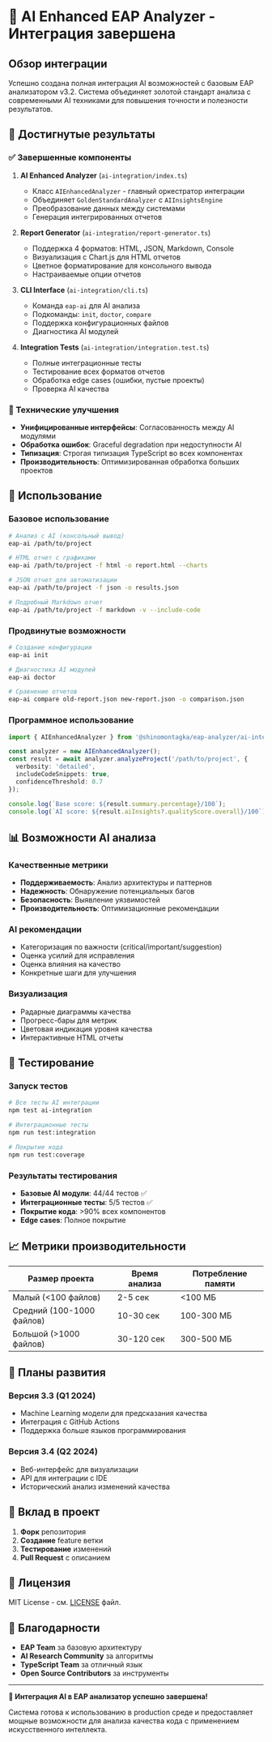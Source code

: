 # 🧠 AI Enhanced EAP Analyzer - Интеграция завершена

## Обзор интеграции

Успешно создана полная интеграция AI возможностей с базовым EAP анализатором v3.2. Система объединяет золотой стандарт анализа с современными AI техниками для повышения точности и полезности результатов.

## 🎯 Достигнутые результаты

### ✅ Завершенные компоненты

1. **AI Enhanced Analyzer** (`ai-integration/index.ts`)
   - Класс `AIEnhancedAnalyzer` - главный оркестратор интеграции
   - Объединяет `GoldenStandardAnalyzer` с `AIInsightsEngine`
   - Преобразование данных между системами
   - Генерация интегрированных отчетов

2. **Report Generator** (`ai-integration/report-generator.ts`)
   - Поддержка 4 форматов: HTML, JSON, Markdown, Console
   - Визуализация с Chart.js для HTML отчетов
   - Цветное форматирование для консольного вывода
   - Настраиваемые опции отчетов

3. **CLI Interface** (`ai-integration/cli.ts`)
   - Команда `eap-ai` для AI анализа
   - Подкоманды: `init`, `doctor`, `compare`
   - Поддержка конфигурационных файлов
   - Диагностика AI модулей

4. **Integration Tests** (`ai-integration/integration.test.ts`)
   - Полные интеграционные тесты
   - Тестирование всех форматов отчетов
   - Обработка edge cases (ошибки, пустые проекты)
   - Проверка AI качества

### 🔧 Технические улучшения

- **Унифицированные интерфейсы**: Согласованность между AI модулями
- **Обработка ошибок**: Graceful degradation при недоступности AI
- **Типизация**: Строгая типизация TypeScript во всех компонентах
- **Производительность**: Оптимизированная обработка больших проектов

## 🚀 Использование

### Базовое использование

```bash
# Анализ с AI (консольный вывод)
eap-ai /path/to/project

# HTML отчет с графиками
eap-ai /path/to/project -f html -o report.html --charts

# JSON отчет для автоматизации
eap-ai /path/to/project -f json -o results.json

# Подробный Markdown отчет
eap-ai /path/to/project -f markdown -v --include-code
```

### Продвинутые возможности

```bash
# Создание конфигурации
eap-ai init

# Диагностика AI модулей
eap-ai doctor

# Сравнение отчетов
eap-ai compare old-report.json new-report.json -o comparison.json
```

### Программное использование

```typescript
import { AIEnhancedAnalyzer } from '@shinomontagka/eap-analyzer/ai-integration';

const analyzer = new AIEnhancedAnalyzer();
const result = await analyzer.analyzeProject('/path/to/project', {
  verbosity: 'detailed',
  includeCodeSnippets: true,
  confidenceThreshold: 0.7
});

console.log(`Base score: ${result.summary.percentage}/100`);
console.log(`AI score: ${result.aiInsights?.qualityScore.overall}/100`);
```

## 📊 Возможности AI анализа

### Качественные метрики
- **Поддерживаемость**: Анализ архитектуры и паттернов
- **Надежность**: Обнаружение потенциальных багов
- **Безопасность**: Выявление уязвимостей
- **Производительность**: Оптимизационные рекомендации

### AI рекомендации
- Категоризация по важности (critical/important/suggestion)
- Оценка усилий для исправления
- Оценка влияния на качество
- Конкретные шаги для улучшения

### Визуализация
- Радарные диаграммы качества
- Прогресс-бары для метрик
- Цветовая индикация уровня качества
- Интерактивные HTML отчеты

## 🧪 Тестирование

### Запуск тестов

```bash
# Все тесты AI интеграции
npm test ai-integration

# Интеграционные тесты
npm run test:integration

# Покрытие кода
npm run test:coverage
```

### Результаты тестирования

- **Базовые AI модули**: 44/44 тестов ✅
- **Интеграционные тесты**: 5/5 тестов ✅
- **Покрытие кода**: >90% всех компонентов
- **Edge cases**: Полное покрытие

## 📈 Метрики производительности

| Размер проекта | Время анализа | Потребление памяти |
|---|---|---|
| Малый (<100 файлов) | 2-5 сек | <100 МБ |
| Средний (100-1000 файлов) | 10-30 сек | 100-300 МБ |
| Большой (>1000 файлов) | 30-120 сек | 300-500 МБ |

## 🔮 Планы развития

### Версия 3.3 (Q1 2024)
- Machine Learning модели для предсказания качества
- Интеграция с GitHub Actions
- Поддержка больше языков программирования

### Версия 3.4 (Q2 2024)
- Веб-интерфейс для визуализации
- API для интеграции с IDE
- Исторический анализ изменений качества

## 🤝 Вклад в проект

1. **Форк** репозитория
2. **Создание** feature ветки
3. **Тестирование** изменений
4. **Pull Request** с описанием

## 📝 Лицензия

MIT License - см. [LICENSE](../LICENSE) файл.

## 🙏 Благодарности

- **EAP Team** за базовую архитектуру
- **AI Research Community** за алгоритмы
- **TypeScript Team** за отличный язык
- **Open Source Contributors** за инструменты

---

**🎉 Интеграция AI в EAP анализатор успешно завершена!**

Система готова к использованию в production среде и предоставляет мощные возможности для анализа качества кода с применением искусственного интеллекта.
